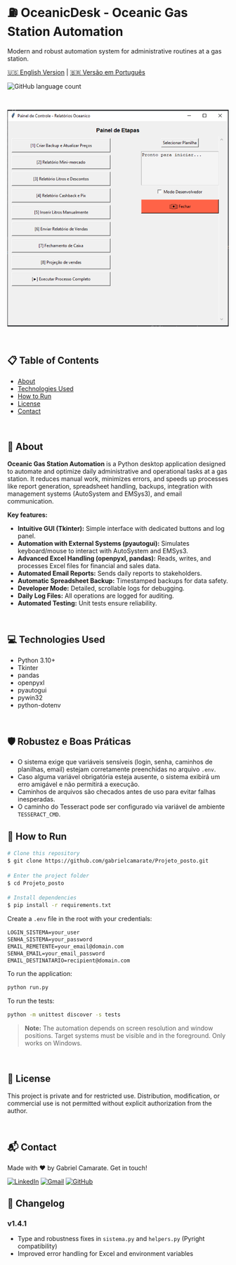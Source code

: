 # ⛽ OceanicDesk - Oceanic Gas Station Automation

Modern and robust automation system for administrative routines at a gas station.

[🇺🇸 English Version](README.md) | [🇧🇷 Versão em Português](PT-BR-README.md)

![GitHub language count](https://img.shields.io/github/languages/count/gabrielcamarate/Projeto_posto?style=for-the-badge)

<br>

<p align="center">
  <!-- Add your project preview image below -->
  <img src="images/preview.png" alt="Project Preview"/>
</p>

<br>

## 📋 Table of Contents

* [About](#-about)
* [Technologies Used](#-technologies-used)
* [How to Run](#-how-to-run)
* [License](#-license)
* [Contact](#-contact)

<br>

## 📖 About

**Oceanic Gas Station Automation** is a Python desktop application designed to automate and optimize daily administrative and operational tasks at a gas station. It reduces manual work, minimizes errors, and speeds up processes like report generation, spreadsheet handling, backups, integration with management systems (AutoSystem and EMSys3), and email communication.

**Key features:**
*   **Intuitive GUI (Tkinter):** Simple interface with dedicated buttons and log panel.
*   **Automation with External Systems (pyautogui):** Simulates keyboard/mouse to interact with AutoSystem and EMSys3.
*   **Advanced Excel Handling (openpyxl, pandas):** Reads, writes, and processes Excel files for financial and sales data.
*   **Automated Email Reports:** Sends daily reports to stakeholders.
*   **Automatic Spreadsheet Backup:** Timestamped backups for data safety.
*   **Developer Mode:** Detailed, scrollable logs for debugging.
*   **Daily Log Files:** All operations are logged for auditing.
*   **Automated Testing:** Unit tests ensure reliability.

<br>

## 💻 Technologies Used

- Python 3.10+
- Tkinter
- pandas
- openpyxl
- pyautogui
- pywin32
- python-dotenv

<br>

## 🛡️ Robustez e Boas Práticas

- O sistema exige que variáveis sensíveis (login, senha, caminhos de planilhas, email) estejam corretamente preenchidas no arquivo `.env`.
- Caso alguma variável obrigatória esteja ausente, o sistema exibirá um erro amigável e não permitirá a execução.
- Caminhos de arquivos são checados antes de uso para evitar falhas inesperadas.
- O caminho do Tesseract pode ser configurado via variável de ambiente `TESSERACT_CMD`.

## 🚀 How to Run

```bash
# Clone this repository
$ git clone https://github.com/gabrielcamarate/Projeto_posto.git

# Enter the project folder
$ cd Projeto_posto

# Install dependencies
$ pip install -r requirements.txt
```

Create a `.env` file in the root with your credentials:

```dotenv
LOGIN_SISTEMA=your_user
SENHA_SISTEMA=your_password
EMAIL_REMETENTE=your_email@domain.com
SENHA_EMAIL=your_email_password
EMAIL_DESTINATARIO=recipient@domain.com
```

To run the application:

```bash
python run.py
```

To run the tests:

```bash
python -m unittest discover -s tests
```

> **Note:** The automation depends on screen resolution and window positions. Target systems must be visible and in the foreground. Only works on Windows.

<br>

## 📝 License

This project is private and for restricted use. Distribution, modification, or commercial use is not permitted without explicit authorization from the author.

<br>

## 📬 Contact

Made with ❤️ by Gabriel Camarate. Get in touch!

[![LinkedIn](https://img.shields.io/badge/linkedin-%230077B5.svg?style=for-the-badge&logo=linkedin&logoColor=white)](https://www.linkedin.com/in/gabrielcamarate/)
[![Gmail](https://img.shields.io/badge/EMAIL-D14836?style=for-the-badge&logo=gmail&logoColor=white)](mailto:gabrielcamarate@icloud.com)
[![GitHub](https://img.shields.io/badge/github-%23121011.svg?style=for-the-badge&logo=github&logoColor=white)](https://github.com/gabrielcamarate)

## 📝 Changelog

### v1.4.1
- Type and robustness fixes in `sistema.py` and `helpers.py` (Pyright compatibility)
- Improved error handling for Excel and environment variables
